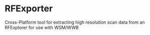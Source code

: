 # RFExporter
Cross-Platform tool for extracting high resolution scan data from an RFExplorer for use with WSM/WWB
